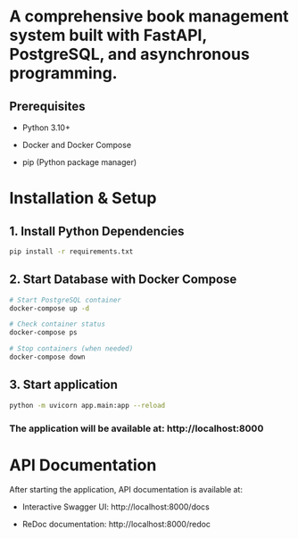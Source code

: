 # A comprehensive book management system built with FastAPI, PostgreSQL, and asynchronous programming.

## Prerequisites

- Python 3.10+

- Docker and Docker Compose

 - pip (Python package manager)

# Installation & Setup
## 1. Install Python Dependencies

```bash
pip install -r requirements.txt
```
## 2. Start Database with Docker Compose
```bash
# Start PostgreSQL container
docker-compose up -d

# Check container status
docker-compose ps

# Stop containers (when needed)
docker-compose down
```
## 3. Start application
```bash
python -m uvicorn app.main:app --reload
```
### The application will be available at: http://localhost:8000

# API Documentation
After starting the application, API documentation is available at:

- Interactive Swagger UI: http://localhost:8000/docs

- ReDoc documentation: http://localhost:8000/redoc